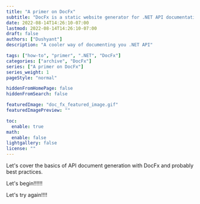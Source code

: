 ```yaml
---
title: "A primer on DocFx"
subtitle: "DocFx is a static website generator for .NET API documentation"
date: 2022-08-14T14:26:10-07:00
lastmod: 2022-08-14T14:26:10-07:00
draft: false
authors: ["Dushyant"]
description: "A cooler way of documenting you .NET API"

tags: ["how-to", "primer", ".NET", "DocFx"]
categories: ["archive", "DocFx"]
series: ["A primer on DocFx"]
series_weight: 1
pageStyle: "normal"

hiddenFromHomePage: false
hiddenFromSearch: false

featuredImage: "doc_fx_featured_image.gif"
featuredImagePreview: ""

toc:
  enable: true
math:
  enable: false
lightgallery: false
license: ""
---
```


<!--more-->

Let's cover the basics of API document generation with DocFx and probably best practices.

Let's begin!!!!!!

Let's try again!!!!